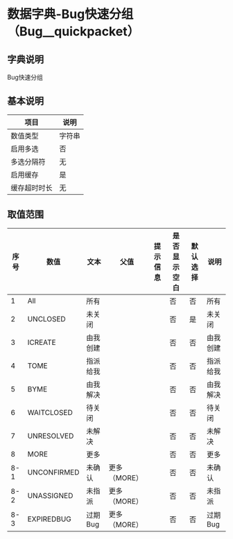 # 数据字典-Bug快速分组（Bug__quickpacket）
## 字典说明
Bug快速分组

## 基本说明
| 项目 | 说明 |
| -- | -- |
| 数值类型 | 字符串 |
| 启用多选 | 否 |
| 多选分隔符 | 无 |
| 启用缓存 | 是 |
| 缓存超时时长 | 无 |

## 取值范围
| 序号 | 数值 | 文本 | 父值 | 提示信息 | 是否显示空白 | 默认选择 | 说明 |
| -- | -- | -- | -- | -- | -- | -- | -- |
| 1 | All | 所有 |  |  | 否 | 否 | 所有 |
| 2 | UNCLOSED | 未关闭 |  |  | 否 | 是 | 未关闭 |
| 3 | ICREATE | 由我创建 |  |  | 否 | 否 | 由我创建 |
| 4 | TOME | 指派给我 |  |  | 否 | 否 | 指派给我 |
| 5 | BYME | 由我解决 |  |  | 否 | 否 | 由我解决 |
| 6 | WAITCLOSED | 待关闭 |  |  | 否 | 否 | 待关闭 |
| 7 | UNRESOLVED | 未解决 |  |  | 否 | 否 | 未解决 |
| 8 | MORE | 更多 |  |  | 否 | 否 | 更多 |
| 8-1 | UNCONFIRMED | 未确认 | 更多（MORE） |  | 否 | 否 | 未确认 |
| 8-2 | UNASSIGNED | 未指派 | 更多（MORE） |  | 否 | 否 | 未指派 |
| 8-3 | EXPIREDBUG | 过期Bug | 更多（MORE） |  | 否 | 否 | 过期Bug |


